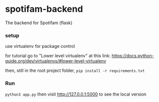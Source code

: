 # spotifam-backend
The backend for Spotifam (flask)

### setup

use virtualenv for package control

for tutorial go to "Lower level virtualenv" at this link: https://docs.python-guide.org/dev/virtualenvs/#lower-level-virtualenv

then, still in the root project folder, `pip install -r requirements.txt`

### Run

`python3 app.py` then visit http://127.0.0.1:5000 to see the local version

